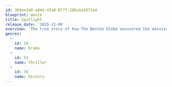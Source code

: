```yaml
---
id: 3b9ee348-a44d-43a0-877f-286a1e1971a4
blueprint: movie
title: Spotlight
release_date: '2015-11-06'
overview: 'The true story of how The Boston Globe uncovered the massive scandal of child abuse and the cover-up within the local Catholic Archdiocese, shaking the entire Catholic Church to its core.'
genres:
  -
    id: 18
    name: Drama
  -
    id: 53
    name: Thriller
  -
    id: 36
    name: History
---
```

